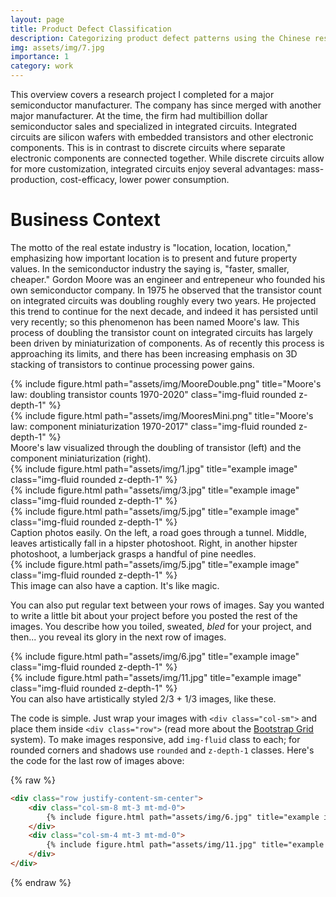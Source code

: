 ```yaml
---
layout: page
title: Product Defect Classification
description: Categorizing product defect patterns using the Chinese restaurant process and the Indian buffet process
img: assets/img/7.jpg
importance: 1
category: work
---
```


This overview covers a research project I completed for a major semiconductor manufacturer. The company has since merged with another major manufacturer. At the time, the firm had multibillion dollar semiconductor sales and specialized in integrated circuits. Integrated circuits are silicon wafers with embedded transistors and other electronic components. This is in contrast to discrete circuits where separate electronic components are connected together. While discrete circuits allow for more customization, integrated circuits enjoy several advantages: mass-production, cost-efficacy, lower power consumption. 

# Business Context

The motto of the real estate industry is "location, location, location," emphasizing how important location is to present and future property values. In the semiconductor industry the saying is, "faster, smaller, cheaper." Gordon Moore was an engineer and entrepeneur who founded his own semiconductor company.  In 1975 he observed that the transistor count on integrated circuits was doubling roughly every two years. He projected this trend to continue for the next decade, and indeed it has persisted until very recently; so this phenomenon has been named Moore's law. This process of doubling the transistor count on integrated circuits has largely been driven by miniaturization of components. As of recently this process is approaching its limits, and there has been increasing emphasis on 3D stacking of transistors to continue processing power gains. 

<div class="row">
    <div class="col-sm mt-3 mt-md-0">
        {% include figure.html path="assets/img/MooreDouble.png" title="Moore's law: doubling transistor counts 1970-2020" class="img-fluid rounded z-depth-1" %}
    </div>
    <div class="col-sm mt-3 mt-md-0">
        {% include figure.html path="assets/img/MooresMini.png" title="Moore's law: component miniaturization 1970-2017" class="img-fluid rounded z-depth-1" %}
    </div>
</div>
<div class="caption">
    Moore's law visualized through the doubling of transistor (left) and the component miniaturization (right).
</div>

<div class="row">
    <div class="col-sm mt-3 mt-md-0">
        {% include figure.html path="assets/img/1.jpg" title="example image" class="img-fluid rounded z-depth-1" %}
    </div>
    <div class="col-sm mt-3 mt-md-0">
        {% include figure.html path="assets/img/3.jpg" title="example image" class="img-fluid rounded z-depth-1" %}
    </div>
    <div class="col-sm mt-3 mt-md-0">
        {% include figure.html path="assets/img/5.jpg" title="example image" class="img-fluid rounded z-depth-1" %}
    </div>
</div>
<div class="caption">
    Caption photos easily. On the left, a road goes through a tunnel. Middle, leaves artistically fall in a hipster photoshoot. Right, in another hipster photoshoot, a lumberjack grasps a handful of pine needles.
</div>
<div class="row">
    <div class="col-sm mt-3 mt-md-0">
        {% include figure.html path="assets/img/5.jpg" title="example image" class="img-fluid rounded z-depth-1" %}
    </div>
</div>
<div class="caption">
    This image can also have a caption. It's like magic.
</div>

You can also put regular text between your rows of images.
Say you wanted to write a little bit about your project before you posted the rest of the images.
You describe how you toiled, sweated, *bled* for your project, and then... you reveal its glory in the next row of images.


<div class="row justify-content-sm-center">
    <div class="col-sm-8 mt-3 mt-md-0">
        {% include figure.html path="assets/img/6.jpg" title="example image" class="img-fluid rounded z-depth-1" %}
    </div>
    <div class="col-sm-4 mt-3 mt-md-0">
        {% include figure.html path="assets/img/11.jpg" title="example image" class="img-fluid rounded z-depth-1" %}
    </div>
</div>
<div class="caption">
    You can also have artistically styled 2/3 + 1/3 images, like these.
</div>


The code is simple.
Just wrap your images with `<div class="col-sm">` and place them inside `<div class="row">` (read more about the <a href="https://getbootstrap.com/docs/4.4/layout/grid/">Bootstrap Grid</a> system).
To make images responsive, add `img-fluid` class to each; for rounded corners and shadows use `rounded` and `z-depth-1` classes.
Here's the code for the last row of images above:

{% raw %}
```html
<div class="row justify-content-sm-center">
    <div class="col-sm-8 mt-3 mt-md-0">
        {% include figure.html path="assets/img/6.jpg" title="example image" class="img-fluid rounded z-depth-1" %}
    </div>
    <div class="col-sm-4 mt-3 mt-md-0">
        {% include figure.html path="assets/img/11.jpg" title="example image" class="img-fluid rounded z-depth-1" %}
    </div>
</div>
```
{% endraw %}

